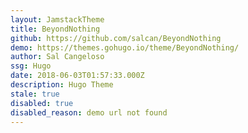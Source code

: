 ```yaml
---
layout: JamstackTheme
title: BeyondNothing
github: https://github.com/salcan/BeyondNothing
demo: https://themes.gohugo.io/theme/BeyondNothing/
author: Sal Cangeloso
ssg: Hugo
date: 2018-06-03T01:57:33.000Z
description: Hugo Theme
stale: true
disabled: true
disabled_reason: demo url not found
---
```

